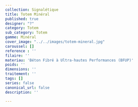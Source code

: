 ```yaml
---
collection: Signalétique
title: Totem Minéral
published: true
designer: "?"
category: Totem
sub_category: Totem
gamme: Minéral
cover_image: "../../images/totem-mineral.jpg"
caroussel: []
reference : ''
filaire: ''
materiau: 'Béton Fibré à Ultra-hautes Performances (BFUP)'
poids: ''
dimensions: ''
traitement: ''
tags: []
series: false
canonical_url: false
description: ''

---
```

